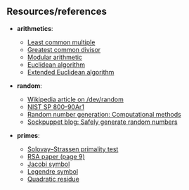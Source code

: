 ## Resources/references

- **arithmetics**:

  - [Least common multiple](https://en.wikipedia.org/wiki/Least_common_multiple)
  - [Greatest common divisor](https://en.wikipedia.org/wiki/Greatest_common_divisor)
  - [Modular arithmetic](https://en.wikipedia.org/wiki/Modular_arithmetic)
  - [Euclidean algorithm](https://en.wikipedia.org/wiki/Euclidean_algorithm)
  - [Extended Euclidean algorithm](https://en.wikipedia.org/wiki/Extended_Euclidean_algorithm#)

- **random**:

  - [Wikipedia article on /dev/random](https://en.wikipedia.org/wiki//dev/random)
  - [NIST SP 800-90Ar1](https://nvlpubs.nist.gov/nistpubs/SpecialPublications/NIST.SP.800-90Ar1.pdf)
  - [Random number generation: Computational methods](https://en.wikipedia.org/wiki/Random_number_generation#Computational_methods)
  - [Sockpuppet blog: Safely generate random numbers](https://sockpuppet.org/blog/2014/02/25/safely-generate-random-numbers/)

- **primes**:

  - [Solovay–Strassen primality test](https://en.wikipedia.org/wiki/Solovay%E2%80%93Strassen_primality_test)
  - [RSA paper (page 9)](https://web.archive.org/web/20230127011251/http://people.csail.mit.edu/rivest/Rsapaper.pdf)
  - [Jacobi symbol](https://en.wikipedia.org/wiki/Jacobi_symbol)
  - [Legendre symbol](https://en.wikipedia.org/wiki/Legendre_symbol)
  - [Quadratic residue](https://en.wikipedia.org/wiki/Quadratic_residue)
